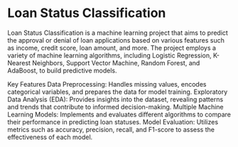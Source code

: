# Loan Status Classification
Loan Status Classification is a machine learning project that aims to predict the approval or denial of loan applications based on various features such as income, credit score, loan amount, and more. The project employs a variety of machine learning algorithms, including Logistic Regression, K-Nearest Neighbors, Support Vector Machine, Random Forest, and AdaBoost, to build predictive models.

Key Features
Data Preprocessing: Handles missing values, encodes categorical variables, and prepares the data for model training.
Exploratory Data Analysis (EDA): Provides insights into the dataset, revealing patterns and trends that contribute to informed decision-making.
Multiple Machine Learning Models: Implements and evaluates different algorithms to compare their performance in predicting loan statuses.
Model Evaluation: Utilizes metrics such as accuracy, precision, recall, and F1-score to assess the effectiveness of each model.
